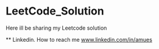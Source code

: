 # LeetCode_Solution
Here ill be sharing my Leetcode solution

** Linkedin.
How to reach me www.linkedin.com/in/amues
